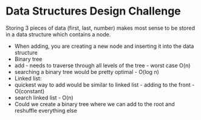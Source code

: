 # Data Structures Design Challenge
Storing 3 pieces of data (first, last, number) makes most sense to be
stored in a data structure which contains a node.
- When adding, you are creating a new node and inserting it into the data structure
- Binary tree
- add - needs to traverse through all levels of the tree - worst case O(n)
- searching a binary tree would be pretty optimal - O(log n)
- Linked list:
- quickest way to add would be similar to linked list - adding to the front - O(constant)
- search linked list - O(n)
- Could we create a binary tree where we can add to the root and reshuffle everything else
